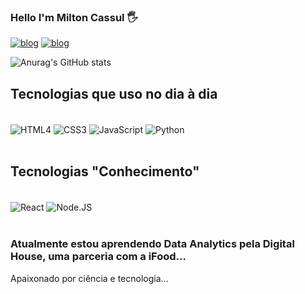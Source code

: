 ### Hello I'm Milton Cassul 🖐️

[![blog](https://img.shields.io/badge/LinkedIn-0077B5?style=for-the-badge&logo=linkedin&logoColor=white)](https://www.linkedin.com/in/miltoncassul/)
[![blog](https://img.shields.io/badge/Instagram-E4405F?style=for-the-badge&logo=instagram&logoColor=white)](www.instagram.com/miltoncassul)

![Anurag's GitHub stats](https://github-readme-stats.vercel.app/api?username=miltoncassul&show_icons=true&theme=radical)

## Tecnologias que uso no dia à dia

<div style = "display: inline_blok"><br/>
    <img align = "center" alt = "HTML4" src= "https://img.shields.io/badge/HTML5-E34F26?style=for-the-badge&logo=html5&logoColor=white" /> 
    <img align = "center" alt = "CSS3" src= "https://img.shields.io/badge/CSS3-1572B6?style=for-the-badge&logo=css3&logoColor=white" />
    <img align = "center" alt = "JavaScript" src= "https://img.shields.io/badge/JavaScript-F7DF1E?style=for-the-badge&logo=javascript&logoColor=black" />
    <img align = "center" alt = "Python" src= "https://img.shields.io/badge/Python-3776AB?style=for-the-badge&logo=python&logoColor=white" />    
</div><br>

## Tecnologias "Conhecimento"

<div style = "display: inline_blok"><br/>
    <img align = "center" alt = "React" src= "https://img.shields.io/badge/React-20232A?style=for-the-badge&logo=react&logoColor=61DAFB" />
    <img align = "center" alt = "Node.JS" src= "https://img.shields.io/badge/Node.js-43853D?style=for-the-badge&logo=node.js&logoColor=white" />   
</div><br/>

### Atualmente estou aprendendo Data Analytics pela Digital House, uma parceria com a iFood...

Apaixonado por ciência e tecnologia...
